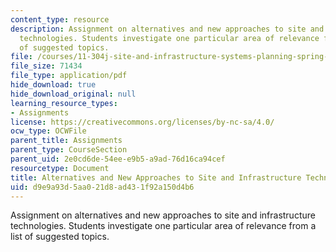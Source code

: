 ```yaml
---
content_type: resource
description: Assignment on alternatives and new approaches to site and infrastructure
  technologies. Students investigate one particular area of relevance from a list
  of suggested topics.
file: /courses/11-304j-site-and-infrastructure-systems-planning-spring-2009/d9e9a93d5aa021d8ad431f92a150d4b6_MIT11_304js09_assn03a.pdf
file_size: 71434
file_type: application/pdf
hide_download: true
hide_download_original: null
learning_resource_types:
- Assignments
license: https://creativecommons.org/licenses/by-nc-sa/4.0/
ocw_type: OCWFile
parent_title: Assignments
parent_type: CourseSection
parent_uid: 2e0cd6de-54ee-e9b5-a9ad-76d16ca94cef
resourcetype: Document
title: Alternatives and New Approaches to Site and Infrastructure Technologies
uid: d9e9a93d-5aa0-21d8-ad43-1f92a150d4b6
---
```

Assignment on alternatives and new approaches to site and infrastructure technologies. Students investigate one particular area of relevance from a list of suggested topics.